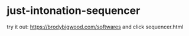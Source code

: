# just-intonation-sequencer
try it out: https://brodybigwood.com/softwares and click sequencer.html
